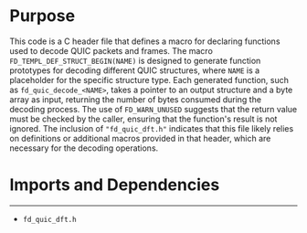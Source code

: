 # Purpose
This code is a C header file that defines a macro for declaring functions used to decode QUIC packets and frames. The macro `FD_TEMPL_DEF_STRUCT_BEGIN(NAME)` is designed to generate function prototypes for decoding different QUIC structures, where `NAME` is a placeholder for the specific structure type. Each generated function, such as `fd_quic_decode_<NAME>`, takes a pointer to an output structure and a byte array as input, returning the number of bytes consumed during the decoding process. The use of `FD_WARN_UNUSED` suggests that the return value must be checked by the caller, ensuring that the function's result is not ignored. The inclusion of `"fd_quic_dft.h"` indicates that this file likely relies on definitions or additional macros provided in that header, which are necessary for the decoding operations.
# Imports and Dependencies

---
- `fd_quic_dft.h`



